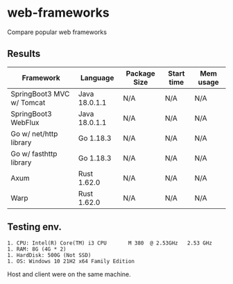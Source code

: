 # web-frameworks

Compare popular web frameworks

## Results
Framework| Language | Package Size | Start time  |Mem usage
-----|-----|-----|-----|-----
SpringBoot3 MVC w/ Tomcat| Java 18.0.1.1 | N/A          | N/A         |N/A
SpringBoot3 WebFlux| Java  18.0.1.1 | N/A          | N/A         |N/A
Go w/ net/http library| Go 1.18.3 | N/A          | N/A         |N/A
Go w/ fasthttp library| Go 1.18.3 | N/A          | N/A         |N/A
Axum| Rust 1.62.0 | N/A          | N/A         |N/A
Warp| Rust 1.62.0 | N/A          | N/A         |N/A


## Testing env.
```
1. CPU: Intel(R) Core(TM) i3 CPU       M 380  @ 2.53GHz   2.53 GHz
1. RAM: 8G (4G * 2)
1. HardDisk: 500G (Not SSD)
1. OS: Windows 10 21H2 x64 Family Edition
```
Host and client were on the same machine.
